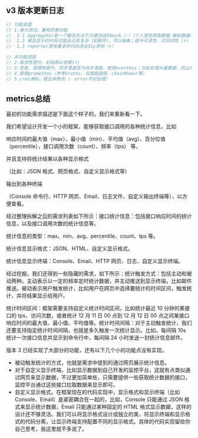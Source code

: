 
## v3 版本更新日志
```go
// 功能层面
// 1.单元测试，重构完善功能
// 	1.1 aggregator是一个静态方法不方便测试时mock（-）（个人感觉获取数据-解析数据-显示数据，每一阶段都经过测试，reporter.Start集成测试，目前为它增加一个类得不尝失）
// 	1.2 输出显示的代码可能会比较复杂（如邮件），可以抽离；提升可读性，可测试性 (+) （view接口或function）
//	1.3 reporter里有重复的代码违反diy原则（+）

// 非功能层面
// 2.易用性提升，封装默认依赖(+)
// 3.性能、容错性提升，同步落盘变为异步落盘，使用eventbus；分批处理大量数据，防止内存溢出
// 4.使用promethos（参考kratos、百度超级链、chainMaker等）
// 5.cron源码，提出来修改（- error不好处理）
```

## metrics总结

最初的功能需求描述是下面这个样子的，我们来重新看一下。

我们希望设计开发一个小的框架，能够获取接口调用的各种统计信息，比如

响应时间的最大值（max）、最小值（min）、平均值（avg）、百分位值（percentile），接口调用次数（count）、频率（tps） 等，

并且支持将统计结果以各种显示格式

（比如：JSON 格式、网页格式、自定义显示格式等）

输出到各种终端

（Console 命令行、HTTP 网页、Email、日志文件、自定义输出终端等），以方便查看。

经过整理拆解之后的需求列表如下所示：接口统计信息：包括接口响应时间的统计信息，以及接口调用次数的统计信息等。

统计信息的类型：max、min、avg、percentile、count、tps 等。

统计信息显示格式：JSON、HTML、自定义显示格式。

统计信息显示终端：Console、Email、HTTP 网页、日志、自定义显示终端。

经过挖掘，我们还得到一些隐藏的需求，如下所示：统计触发方式：包括主动和被动两种。主动表示以一定的频率定时统计数据，并主动推送到显示终端，比如邮件推送。被动表示用户触发统计，比如用户在网页中选择要统计的时间区间，触发统计，并将结果显示给用户。

统计时间区间：框架需要支持自定义统计时间区间，比如统计最近 10 分钟的某接口的 tps、访问次数，或者统计 12 月 11 日 00 点到 12 月 12 日 00 点之间某接口响应时间的最大值、最小值、平均值等。统计时间间隔：对于主动触发统计，我们还要支持指定统计时间间隔，也就是多久触发一次统计显示。比如，每间隔 10s 统计一次接口信息并显示到命令行中，每间隔 24 小时发送一封统计信息邮件。

版本 3 已经实现了大部分的功能，还有以下几个小的功能点没有实现。

- 被动触发统计的方式，也就是需求中提到的通过网页展示统计信息。
- 对于自定义显示终端，比如显示数据到自己开发的监控平台，这就有点类似通过网页来显示数据，不过更加简单些，只需要提供一些获取统计数据的接口，监控平台通过这些接口拉取数据来显示即可。
- 自定义显示格式。在框架现在的代码实现中，显示格式和显示终端（比如 Console、Email）是紧密耦合在一起的，比如，Console 只能通过 JSON 格式来显示统计数据，Email 只能通过某种固定的 HTML 格式显示数据，这样的设计还不够灵活。我们可以将显示格式设计成独立的类，将显示终端和显示格式的代码分离，让显示终端支持配置不同的显示格式。具体的代码实现留给你自己思考，我这里就不多说了。